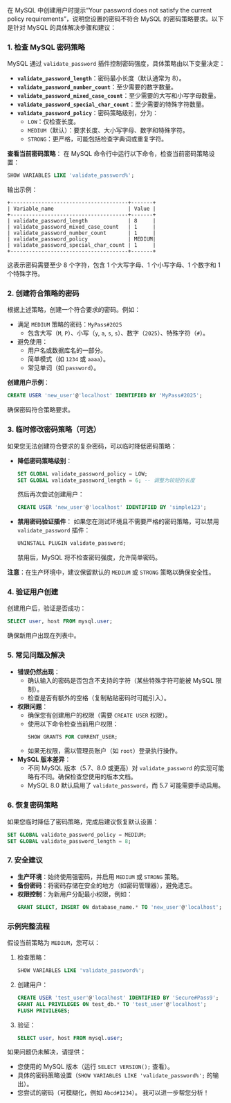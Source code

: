 在 MySQL 中创建用户时提示“Your password does not satisfy the current policy requirements”，说明您设置的密码不符合 MySQL 的密码策略要求。以下是针对 MySQL 的具体解决步骤和建议：

### 1. **检查 MySQL 密码策略**
MySQL 通过 `validate_password` 插件控制密码强度，具体策略由以下变量决定：
- **`validate_password_length`**：密码最小长度（默认通常为 8）。
- **`validate_password_number_count`**：至少需要的数字数量。
- **`validate_password_mixed_case_count`**：至少需要的大写和小写字母数量。
- **`validate_password_special_char_count`**：至少需要的特殊字符数量。
- **`validate_password_policy`**：密码策略级别，分为：
  - `LOW`：仅检查长度。
  - `MEDIUM`（默认）：要求长度、大小写字母、数字和特殊字符。
  - `STRONG`：更严格，可能包括检查字典词或重复字符。

**查看当前密码策略**：
在 MySQL 命令行中运行以下命令，检查当前密码策略设置：
```sql
SHOW VARIABLES LIKE 'validate_password%';
```
输出示例：
```
+--------------------------------------+-------+
| Variable_name                        | Value |
+--------------------------------------+-------+
| validate_password_length             | 8     |
| validate_password_mixed_case_count   | 1     |
| validate_password_number_count       | 1     |
| validate_password_policy             | MEDIUM|
| validate_password_special_char_count | 1     |
+--------------------------------------+-------+
```
这表示密码需要至少 8 个字符，包含 1 个大写字母、1 个小写字母、1 个数字和 1 个特殊字符。

### 2. **创建符合策略的密码**
根据上述策略，创建一个符合要求的密码。例如：
- 满足 `MEDIUM` 策略的密码：`MyPass#2025`
  - 包含大写（`M`, `P`）、小写（`y`, `a`, `s`, `s`）、数字（`2025`）、特殊字符（`#`）。
- 避免使用：
  - 用户名或数据库名的一部分。
  - 简单模式（如 `1234` 或 `aaaa`）。
  - 常见单词（如 `password`）。

**创建用户示例**：
```sql
CREATE USER 'new_user'@'localhost' IDENTIFIED BY 'MyPass#2025';
```
确保密码符合策略要求。

### 3. **临时修改密码策略（可选）**
如果您无法创建符合要求的复杂密码，可以临时降低密码策略：
- **降低密码策略级别**：
  ```sql
  SET GLOBAL validate_password_policy = LOW;
  SET GLOBAL validate_password_length = 6; -- 调整为较短的长度
  ```
  然后再次尝试创建用户：
  ```sql
  CREATE USER 'new_user'@'localhost' IDENTIFIED BY 'simple123';
  ```

- **禁用密码验证插件**：
  如果您在测试环境且不需要严格的密码策略，可以禁用 `validate_password` 插件：
  ```sql
  UNINSTALL PLUGIN validate_password;
  ```
  禁用后，MySQL 将不检查密码强度，允许简单密码。

**注意**：在生产环境中，建议保留默认的 `MEDIUM` 或 `STRONG` 策略以确保安全性。

### 4. **验证用户创建**
创建用户后，验证是否成功：
```sql
SELECT user, host FROM mysql.user;
```
确保新用户出现在列表中。

### 5. **常见问题及解决**
- **错误仍然出现**：
  - 确认输入的密码是否包含不支持的字符（某些特殊字符可能被 MySQL 限制）。
  - 检查是否有额外的空格（复制粘贴密码时可能引入）。
- **权限问题**：
  - 确保您有创建用户的权限（需要 `CREATE USER` 权限）。
  - 使用以下命令检查当前用户权限：
    ```sql
    SHOW GRANTS FOR CURRENT_USER;
    ```
  - 如果无权限，需以管理员账户（如 `root`）登录执行操作。
- **MySQL 版本差异**：
  - 不同 MySQL 版本（5.7、8.0 或更高）对 `validate_password` 的实现可能略有不同。确保检查您使用的版本文档。
  - MySQL 8.0 默认启用了 `validate_password`，而 5.7 可能需要手动启用。

### 6. **恢复密码策略**
如果您临时降低了密码策略，完成后建议恢复默认设置：
```sql
SET GLOBAL validate_password_policy = MEDIUM;
SET GLOBAL validate_password_length = 8;
```

### 7. **安全建议**
- **生产环境**：始终使用强密码，并启用 `MEDIUM` 或 `STRONG` 策略。
- **备份密码**：将密码存储在安全的地方（如密码管理器），避免遗忘。
- **权限控制**：为新用户分配最小权限，例如：
  ```sql
  GRANT SELECT, INSERT ON database_name.* TO 'new_user'@'localhost';
  ```

### 示例完整流程
假设当前策略为 `MEDIUM`，您可以：
1. 检查策略：
   ```sql
   SHOW VARIABLES LIKE 'validate_password%';
   ```
2. 创建用户：
   ```sql
   CREATE USER 'test_user'@'localhost' IDENTIFIED BY 'Secure#Pass9';
   GRANT ALL PRIVILEGES ON test_db.* TO 'test_user'@'localhost';
   FLUSH PRIVILEGES;
   ```
3. 验证：
   ```sql
   SELECT user, host FROM mysql.user;
   ```

如果问题仍未解决，请提供：
- 您使用的 MySQL 版本（运行 `SELECT VERSION();` 查看）。
- 具体的密码策略设置（`SHOW VARIABLES LIKE 'validate_password%';` 的输出）。
- 您尝试的密码（可模糊化，例如 `Abcd#1234`）。
我可以进一步帮您分析！